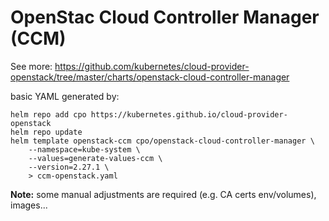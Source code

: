 # OpenStac Cloud Controller Manager (CCM)

See more: https://github.com/kubernetes/cloud-provider-openstack/tree/master/charts/openstack-cloud-controller-manager

basic YAML generated by:

```
helm repo add cpo https://kubernetes.github.io/cloud-provider-openstack
helm repo update
helm template openstack-ccm cpo/openstack-cloud-controller-manager \
    --namespace=kube-system \
    --values=generate-values-ccm \
    --version=2.27.1 \
    > ccm-openstack.yaml
```

**Note:** some manual adjustments are required (e.g. CA certs env/volumes), images...
